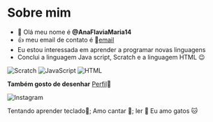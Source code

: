 # Sobre mim

- 👋 Olá meu nome é **@AnaFlaviaMaria14**
- :+1: meu email de contato é :email:[email](wagner.ana@escola.pr.gov.br)
- Eu estou interessada em aprender a programar novas linguagens
- Conclui a linguagem Java script, Scratch e a linguagem HTML :wink:

![Scratch](https://img.shields.io/badge/Scratch-4D97FF?style=for-the-badge&logo=Scratch&logoColor=white) ![JavaScript](https://img.shields.io/badge/JavaScript-323330?style=for-the-badge&logo=javascript&logoColor=F7DF1E) ![HTML](https://img.shields.io/badge/HTML5-E34F26?style=for-the-badge&logo=html5&logoColor=white)
 
 **Também gosto de desenhar** [Perfil](https://www.instagram.com/anaflaviamariasanto/):art:
 
 ![Instagram](https://img.shields.io/badge/Instagram-E4405F?style=for-the-badge&logo=instagram&logoColor=white)
<!---
AnaFlaviaMaria14/AnaFlaviaMaria14 is a ✨ special ✨ repository because its `README.md` (this file) appears on your GitHub profile.
You can click the Preview link to take a look at your changes.
--->
 Tentando aprender teclado:musical_keyboard:;
 Amo cantar :microphone:;
 ler :book:
Eu amo gatos :cat:

